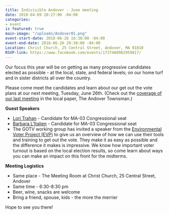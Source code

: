 ```yaml
---
title: Indivisible Andover - June meeting
date: 2018-04-09 20:27:00 -04:00
categories:
- event
is featured: true
main-image: "/uploads/Andover01.png"
event-start-date: 2018-06-26 18:30:00 -04:00
event-end-date: 2018-06-26 20:30:00 -04:00
Location: Christ Church, 25 Central Street, Andover, MA 01810
RSVP-link: https://www.facebook.com/events/1737460982959817/
---
```


Our focus this year will be on getting as many progressive candidates elected as possible - at the local, state, and federal levels; on our home turf and in sister districts all over the country.

Please come meet the candidates and learn about our get out the vote plans at our next meeting, Tuesday, June 26th. (Check out the [coverage of our last meeting](https://bit.ly/2tbZ93J) in the local paper, The Andover Townsman.)

**Guest Speakers**
* [Lori Trahan](https://loritrahan.com/) - Candidate for MA-03 Congressional seat
* [Barbara L'Italien](http://teambarbara.com/) - Candidate for MA-03 Congressional seat
* The GOTV working group has invited a speaker from the [Environmental Voter Project (EVP)](https://www.environmentalvoter.org/our-mission) to give us an overview of how we can use their tools and training to get out the vote. They make it as easy as possible and the difference it makes is impressive. We know how important voter turnout is based on the local election results, so come learn about ways you can make an impact on this front for the midterms.

**Meeting Logistics**
* Same place - The Meeting Room at Christ Church, 25 Central Street, Andover
* Same time - 6:30-8:30 pm
* Beer, wine, snacks are welcome 
* Bring a friend, spouse, kids - the more the merrier

Hope to see you there!